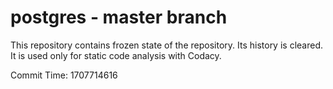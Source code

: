 # postgres - master branch

This repository contains frozen state of the repository.
Its history is cleared. It is used only for static code
analysis with Codacy.

Commit Time: 1707714616